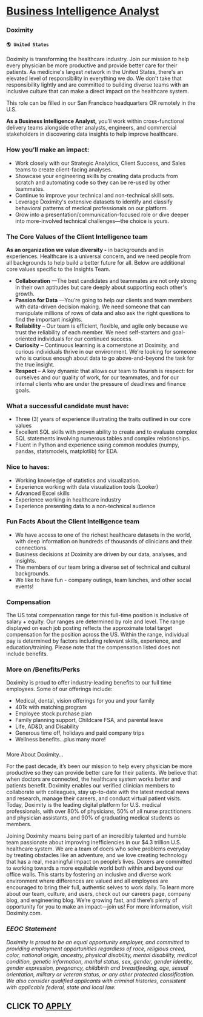 # [Business Intelligence Analyst](https://www.remotewlb.com/apply/business-intelligence-analyst-62193)  
### Doximity  
#### `🌎 United States`  

Doximity is transforming the healthcare industry. Join our mission to help every physician be more productive and provide better care for their patients. As medicine's largest network in the United States, there's an elevated level of responsibility in everything we do. We don't take that responsibility lightly and are committed to building diverse teams with an inclusive culture that can make a direct impact on the healthcare system.

This role can be filled in our San Francisco headquarters OR remotely in the U.S.

 **As a Business Intelligence Analyst,** you’ll work within cross-functional delivery teams alongside other analysts, engineers, and commercial stakeholders in discovering data insights to help improve healthcare.

### How you’ll make an impact:

  * Work closely with our Strategic Analytics, Client Success, and Sales teams to create client-facing analyses.
  * Showcase your engineering skills by creating data products from scratch and automating code so they can be re-used by other teammates.
  * Continue to improve your technical and non-technical skill sets.
  * Leverage Doximity's extensive datasets to identify and classify behavioral patterns of medical professionals on our platform.
  * Grow into a presentation/communication-focused role or dive deeper into more-involved technical challenges—the choice is yours.

### The Core Values of the Client Intelligence team

 **As an organization we value diversity -** in backgrounds and in experiences. Healthcare is a universal concern, and we need people from all backgrounds to help build a better future for all. Below are additional core values specific to the Insights Team.

  * **Collaboration** —The best candidates and teammates are not only strong in their own aptitudes but care deeply about supporting each other's growth.
  * **Passion for Data** —You’re going to help our clients and team members with data-driven decision making. We need someone that can manipulate millions of rows of data and also ask the right questions to find the important insights.
  * **Reliability** – Our team is efficient, flexible, and agile only because we trust the reliability of each member. We need self-starters and goal-oriented individuals for our continued success.
  * **Curiosity** – Continuous learning is a cornerstone at Doximity, and curious individuals thrive in our environment. We’re looking for someone who is curious enough about data to go above-and-beyond the task for the true insight. 
  * **Respect** – A key dynamic that allows our team to flourish is respect: for ourselves and our quality of work, for our teammates, and for our internal clients who are under the pressure of deadlines and finance goals. 

### What a successful candidate must have:

  * Three (3) years of experience illustrating the traits outlined in our core values
  * Excellent SQL skills with proven ability to create and to evaluate complex SQL statements involving numerous tables and complex relationships.
  * Fluent in Python and experience using common modules (numpy, pandas, statsmodels, matplotlib) for EDA.

### Nice to haves:

  * Working knowledge of statistics and visualization.
  * Experience working with data visualization tools (Looker)
  * Advanced Excel skills
  * Experience working in healthcare industry
  * Experience presenting data to a non-technical audience

### Fun Facts About the Client Intelligence team

  * We have access to one of the richest healthcare datasets in the world, with deep information on hundreds of thousands of clinicians and their connections.
  * Business decisions at Doximity are driven by our data, analyses, and insights.
  * The members of our team bring a diverse set of technical and cultural backgrounds.
  * We like to have fun - company outings, team lunches, and other social events!

### Compensation

The US total compensation range for this full-time position is inclusive of salary + equity. Our ranges are determined by role and level. The range displayed on each job posting reflects the approximate total target compensation for the position across the US. Within the range, individual pay is determined by factors including relevant skills, experience, and education/training. Please note that the compensation listed does not include benefits.

### More on /Benefits/Perks

Doximity is proud to offer industry-leading benefits to our full time employees. Some of our offerings include:

  * Medical, dental, vision offerings for you and your family
  * 401k with matching program
  * Employee stock purchase plan
  * Family planning support, Childcare FSA, and parental leave
  * Life, AD&D, and Disability
  * Generous time off, holidays and paid company trips
  * Wellness benefits…plus many more!

###  
More About Doximity…

For the past decade, it’s been our mission to help every physician be more productive so they can provide better care for their patients. We believe that when doctors are connected, the healthcare system works better and patients benefit. Doximity enables our verified clinician members to collaborate with colleagues, stay up-to-date with the latest medical news and research, manage their careers, and conduct virtual patient visits. Today, Doximity is the leading digital platform for U.S. medical professionals, with over 80% of physicians, 50% of all nurse practitioners and physician assistants, and 90% of graduating medical students as members.

Joining Doximity means being part of an incredibly talented and humble team passionate about improving inefficiencies in our $4.3 trillion U.S. healthcare system. We are a team of doers who solve problems everyday by treating obstacles like an adventure, and we love creating technology that has a real, meaningful impact on people’s lives. Doxers are committed to working towards a more equitable world both within and beyond our office walls. This starts by fostering an inclusive and diverse work environment where differences are valued and all employees are encouraged to bring their full, authentic selves to work daily. To learn more about our team, culture, and users, check out our careers page, company blog, and engineering blog. We’re growing fast, and there’s plenty of opportunity for you to make an impact—join us! For more information, visit Doximity.com.

###  _EEOC Statement_

 _Doximity is proud to be an equal opportunity employer, and committed to providing employment opportunities regardless of race, religious creed, color, national origin, ancestry, physical disability, mental disability, medical condition, genetic information, marital status, sex, gender, gender identity, gender expression, pregnancy, childbirth and breastfeeding, age, sexual orientation, military or veteran status, or any other protected classification. We also consider qualified applicants with criminal histories, consistent with applicable federal, state and local law._

  
## CLICK TO [APPLY](https://www.remotewlb.com/apply/business-intelligence-analyst-62193)

